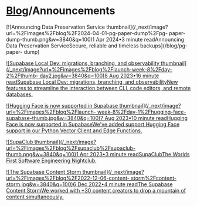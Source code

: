 # [Blog](/blog)/Announcements

[![Announcing Data Preservation Service
thumbnail](/_next/image?url=%2Fimages%2Fblog%2F2024-04-01-pg-paper-dump%2Fpg-
paper-dump-thumb.png&w=3840&q=100)1 Apr 2024•3 minute readAnnouncing Data
Preservation ServiceSecure, reliable and timeless backups](/blog/pg-paper-
dump)

[![Supabase Local Dev: migrations, branching, and observability
thumbnail](/_next/image?url=%2Fimages%2Fblog%2Flaunch-week-8%2Fday-2%2Fthumb-
day2.jpg&w=3840&q=100)8 Aug 2023•16 minute readSupabase Local Dev: migrations,
branching, and observabilityNew features to streamline the interaction between
CLI, code editors, and remote databases.](/blog/supabase-local-dev)

[![Hugging Face is now supported in Supabase
thumbnail](/_next/image?url=%2Fimages%2Fblog%2Flaunch-
week-8%2Fday-1%2Fhugging-face-supabase-thumb.jpg&w=3840&q=100)7 Aug 2023•10
minute readHugging Face is now supported in SupabaseWe've added support
Hugging Face support in our Python Vector Client and Edge
Functions.](/blog/hugging-face-supabase)

[![SupaClub
thumbnail](/_next/image?url=%2Fimages%2Fblog%2Fsupaclub%2Fsupaclub-
thumb.png&w=3840&q=100)1 Apr 2023•3 minute readSupaClubThe Worlds First
Software Engineering Nightclub.](/blog/supaclub)

[![The Supabase Content Storm
thumbnail](/_next/image?url=%2Fimages%2Fblog%2F2022-12-06-content-
storm%2Fcontent-storm.jpg&w=3840&q=100)6 Dec 2022•4 minute readThe Supabase
Content StormWe worked with +30 content creators to drop a mountain of content
simultaneously.](/blog/the-supabase-content-storm)

